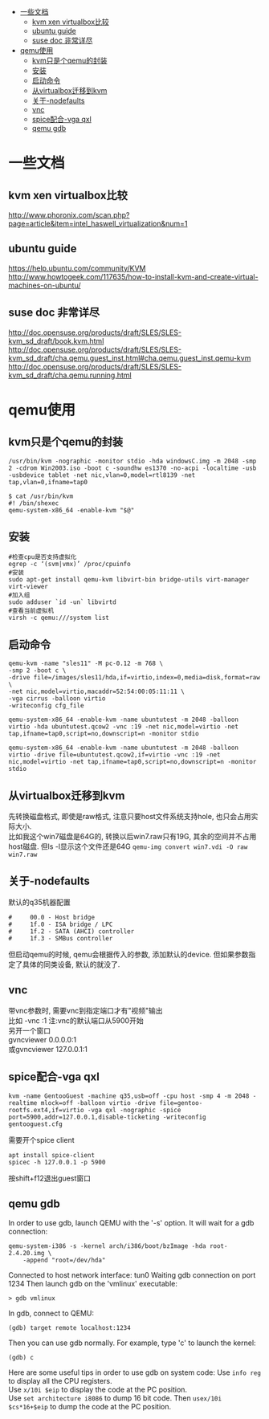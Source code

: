 - [一些文档](#一些文档)
  - [kvm xen virtualbox比较](#kvm-xen-virtualbox比较)
  - [ubuntu guide](#ubuntu-guide)
  - [suse doc 非常详尽](#suse-doc-非常详尽)
- [qemu使用](#qemu使用)
  - [kvm只是个qemu的封装](#kvm只是个qemu的封装)
  - [安装](#安装)
  - [启动命令](#启动命令)
  - [从virtualbox迁移到kvm](#从virtualbox迁移到kvm)
  - [关于-nodefaults](#关于-nodefaults)
  - [vnc](#vnc)
  - [spice配合-vga qxl](#spice配合-vga-qxl)
  - [qemu gdb](#qemu-gdb)

# 一些文档
## kvm xen virtualbox比较
http://www.phoronix.com/scan.php?page=article&item=intel_haswell_virtualization&num=1

## ubuntu guide
https://help.ubuntu.com/community/KVM  
http://www.howtogeek.com/117635/how-to-install-kvm-and-create-virtual-machines-on-ubuntu/

## suse doc 非常详尽
http://doc.opensuse.org/products/draft/SLES/SLES-kvm_sd_draft/book.kvm.html  
http://doc.opensuse.org/products/draft/SLES/SLES-kvm_sd_draft/cha.qemu.guest_inst.html#cha.qemu.guest_inst.qemu-kvm  
http://doc.opensuse.org/products/draft/SLES/SLES-kvm_sd_draft/cha.qemu.running.html

# qemu使用
## kvm只是个qemu的封装
```shell
/usr/bin/kvm -nographic -monitor stdio -hda windowsC.img -m 2048 -smp 2 -cdrom Win2003.iso -boot c -soundhw es1370 -no-acpi -localtime -usb -usbdevice tablet -net nic,vlan=0,model=rtl8139 -net tap,vlan=0,ifname=tap0
```
```shell
$ cat /usr/bin/kvm
#! /bin/shexec
qemu-system-x86_64 -enable-kvm "$@"
```

## 安装
```shell
#检查cpu是否支持虚拟化
egrep -c ‘(svm|vmx)’ /proc/cpuinfo
#安装
sudo apt-get install qemu-kvm libvirt-bin bridge-utils virt-manager virt-viewer
#加入组
sudo adduser `id -un` libvirtd
#查看当前虚拟机
virsh -c qemu:///system list
```

## 启动命令
```
qemu-kvm -name "sles11" -M pc-0.12 -m 768 \
-smp 2 -boot c \
-drive file=/images/sles11/hda,if=virtio,index=0,media=disk,format=raw \
-net nic,model=virtio,macaddr=52:54:00:05:11:11 \
-vga cirrus -balloon virtio
-writeconfig cfg_file

qemu-system-x86_64 -enable-kvm -name ubuntutest -m 2048 -balloon virtio -hda ubuntutest.qcow2 -vnc :19 -net nic,model=virtio -net tap,ifname=tap0,script=no,downscript=n -monitor stdio

qemu-system-x86_64 -enable-kvm -name ubuntutest -m 2048 -balloon virtio -drive file=ubuntutest.qcow2,if=virtio -vnc :19 -net nic,model=virtio -net tap,ifname=tap0,script=no,downscript=n -monitor stdio
```

## 从virtualbox迁移到kvm
先转换磁盘格式, 即使是raw格式, 注意只要host文件系统支持hole, 也只会占用实际大小.  
比如我这个win7磁盘是64G的, 转换以后win7.raw只有19G, 其余的空间并不占用host磁盘. 但ls -l显示这个文件还是64G
`qemu-img convert win7.vdi -O raw win7.raw`

## 关于-nodefaults
默认的q35机器配置
```
#     00.0 - Host bridge
#     1f.0 - ISA bridge / LPC
#     1f.2 - SATA (AHCI) controller
#     1f.3 - SMBus controller
```
但启动qemu的时候, qemu会根据传入的参数, 添加默认的device. 但如果参数指定了具体的同类设备, 默认的就没了.

## vnc
带vnc参数时, 需要vnc到指定端口才有"视频"输出  
比如 -vnc :1 注:vnc的默认端口从5900开始  
另开一个窗口  
gvncviewer 0.0.0.0:1  
或gvncviewer 127.0.0.1:1

## spice配合-vga qxl
```
kvm -name GentooGuest -machine q35,usb=off -cpu host -smp 4 -m 2048 -realtime mlock=off -balloon virtio -drive file=gentoo-rootfs.ext4,if=virtio -vga qxl -nographic -spice port=5900,addr=127.0.0.1,disable-ticketing -writeconfig gentooguest.cfg
```
需要开个spice client  
```
apt install spice-client
spicec -h 127.0.0.1 -p 5900
```
按shift+f12退出guest窗口

## qemu gdb

In order to use gdb, launch QEMU with the '-s' option. It will wait for a gdb connection:
```
qemu-system-i386 -s -kernel arch/i386/boot/bzImage -hda root-2.4.20.img \
    -append "root=/dev/hda"
```
Connected to host network interface: tun0
Waiting gdb connection on port 1234
Then launch gdb on the 'vmlinux' executable:
```
> gdb vmlinux
```
In gdb, connect to QEMU:
```
(gdb) target remote localhost:1234
```
Then you can use gdb normally. For example, type 'c' to launch the kernel:
```
(gdb) c
```
Here are some useful tips in order to use gdb on system code:
Use `info reg` to display all the CPU registers.  
Use `x/10i $eip` to display the code at the PC position.  
Use `set architecture i8086` to dump 16 bit code. Then `usex/10i $cs*16+$eip` to dump the code at the PC position.